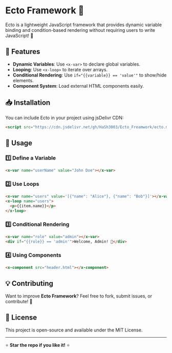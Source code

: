 # Ecto Framework 🚀

Ecto is a lightweight JavaScript framework that provides dynamic variable binding and condition-based rendering without requiring users to write JavaScript! 🎯

## 📌 Features
- **Dynamic Variables**: Use `<x-var>` to declare global variables.
- **Looping**: Use `<x-loop>` to iterate over arrays.
- **Conditional Rendering**: Use `if="{{variable}} == 'value'"` to show/hide elements.
- **Component System**: Load external HTML components easily.

## 📥 Installation
You can include Ecto in your project using jsDelivr CDN:
```html
<script src="https://cdn.jsdelivr.net/gh/HaSh3003/Ecto_Freamwork/ecto.min.js"></script>
```

## 🚀 Usage
### 1️⃣ Define a Variable
```html
<x-var name="userName" value="John Doe"></x-var>
```

### 2️⃣ Use Loops
```html
<x-var name="users" value='[{"name": "Alice"}, {"name": "Bob"}]'></x-var>
<x-loop name="users">
  <p>{{item.name}}</p>
</x-loop>
```

### 3️⃣ Conditional Rendering
```html
<x-var name="role" value="admin"></x-var>
<div if="{{role}} == 'admin'">Welcome, Admin! 👑</div>
```

### 4️⃣ Using Components
```html
<x-component src="header.html"></x-component>
```

## 💡 Contributing
Want to improve **Ecto Framework**? Feel free to fork, submit issues, or contribute! 🎉

## 📜 License
This project is open-source and available under the MIT License.

---

⭐ **Star the repo if you like it!** ⭐

